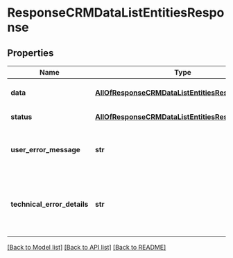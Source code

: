 # ResponseCRMDataListEntitiesResponse

## Properties
Name | Type | Description | Notes
------------ | ------------- | ------------- | -------------
**data** | [**AllOfResponseCRMDataListEntitiesResponseData**](AllOfResponseCRMDataListEntitiesResponseData.md) | API specific response data | [optional] 
**status** | [**AllOfResponseCRMDataListEntitiesResponseStatus**](AllOfResponseCRMDataListEntitiesResponseStatus.md) | Response status | [optional] 
**user_error_message** | **str** | Error message, in a user readable format | [optional] 
**technical_error_details** | **str** | Technical error details, let us know if you received this. | [optional] 

[[Back to Model list]](../README.md#documentation-for-models) [[Back to API list]](../README.md#documentation-for-api-endpoints) [[Back to README]](../README.md)


